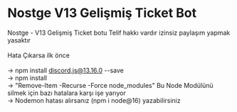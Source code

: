 # Nostge V13 Gelişmiş Ticket Bot
Nostge - V13 Gelişmiş Ticket botu Telif hakkı vardır izinsiz paylaşım yapmak yasaktır 
<br>
<br>
Hata Çıkarsa ilk önce<br>
<br>
-> npm install discord.js@13.16.0 --save <br>
-> npm install<br>
-> "Remove-Item -Recurse -Force node_modules" Bu Node Modülünü silmek için bazı hatalara karşı işe yarıyor<br>
-> Nodemon hatası alırsanız (npm i node@16) yazabilirsiniz<br>
